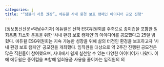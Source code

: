 ```yaml
---
categories: j
title: "“텀블러 사용 권장”… 에듀윌 사내 환경 보호 캠페인 아이디어 공모 진행"
---
```

[정보통신신문=박남수기자] 에듀윌은 산하 ESG위원회를 주축으로 종이컵을 포함한 일회용품 최소화 운동을 위한 &lsquo;사내 환경 보호 캠페인&rsquo;의 아이디어를 공모했다고 25일 밝혔다. 에듀윌 ESG위원회는 지속 가능한 성장을 위해 삶의 터전인 환경을 보호하고자 &lsquo;사내 환경 보호 캠페인&rsquo; 공모전을 개최했다. 임직원을 대상으로 약 2주간 진행된 공모전은 많은 직원들이 참여했으며, 사내에서 쉽게 실천할 수 있는 다양한 아이디어가 나왔다. 이에 에듀윌은 종이컵을 포함해 일회용품 사용을 줄이자는 임직원의 의
